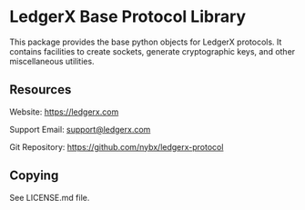 LedgerX Base Protocol Library
=============================

This package provides the base python objects for LedgerX protocols. It contains
facilities to create sockets, generate cryptographic keys, and other miscellaneous
utilities.

Resources
---------

Website: https://ledgerx.com

Support Email: support@ledgerx.com

Git Repository: https://github.com/nybx/ledgerx-protocol

Copying
-------

See LICENSE.md file.

